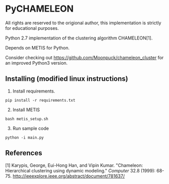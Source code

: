 # PyCHAMELEON

All rights are reserved to the origional author, this implementation is strictly for educational purposes.   

Python 2.7 implementation of the clustering algorithm CHAMELEON[1].

Depends on METIS for Python.

Consider checking out https://github.com/Moonpuck/chameleon_cluster for an improved Python3 version.

## Installing (modified linux instructions)

1. Install requirements.

```
pip install -r requirements.txt
```

2. Install METIS

```
bash metis_setup.sh
```

3. Run sample code

```
python -i main.py
```



## References

[1] Karypis, George, Eui-Hong Han, and Vipin Kumar. "Chameleon: Hierarchical clustering using dynamic modeling." *Computer* 32.8 (1999): 68-75.
http://ieeexplore.ieee.org/abstract/document/781637/
